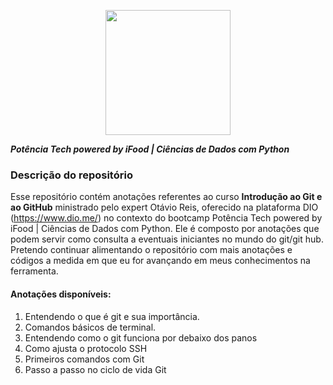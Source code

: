 <p align="center">
<img src="https://hermes.dio.me/tracks/49c408ad-800d-416d-b77c-681add1be673.png" width="200" height="200" />
  
</p>



 ***Potência Tech powered by iFood | Ciências de Dados com Python***


### Descrição do repositório

Esse repositório contém anotações referentes ao curso **Introdução ao Git e ao GitHub** ministrado pelo expert Otávio Reis, oferecido na plataforma DIO (https://www.dio.me/) no contexto do bootcamp Potência Tech powered by iFood | Ciências de Dados com Python. Ele é composto por anotações que podem servir como consulta a eventuais iniciantes no mundo do git/git hub. Pretendo continuar alimentando o repositório com mais anotações e códigos a medida em que eu for avançando em meus conhecimentos na ferramenta.


#### Anotações disponíveis:

1. Entendendo o que é git e sua importância.
2. Comandos básicos de terminal.
3. Entendendo como o git funciona por debaixo dos panos
4. Como ajusta o protocolo SSH
5. Primeiros comandos com Git
6. Passo a passo no ciclo de vida Git







